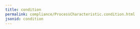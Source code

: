 ```yaml
---
title: condition
permalink: compliance/ProcessCharacteristic.condition.html
jsonid: condition
---
```

